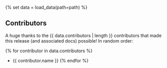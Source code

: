 {% set data = load_data(path=path) %}

## Contributors

A huge thanks to the {{ data.contributors | length }} contributors that made this release (and associated docs) possible! In random order:

{% for contributor in data.contributors %}
- {{ contributor.name }}
{% endfor %}
